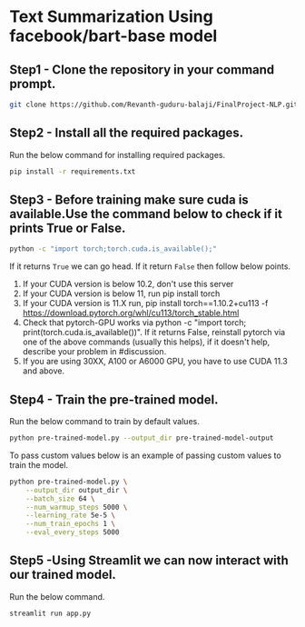 # Text Summarization Using facebook/bart-base model
## Step1 - Clone the repository in your command prompt.
```bash
git clone https://github.com/Revanth-guduru-balaji/FinalProject-NLP.git
```
## Step2 - Install all the required packages.
Run the below command for installing required packages.
```bash
pip install -r requirements.txt
```
## Step3 - Before training make sure cuda is available.Use the command below to check if it prints True or False.
```bash
python -c "import torch;torch.cuda.is_available();"
```
If it returns `True` we can go head.
If it return `False` then follow below points.
1. If your CUDA version is below 10.2, don't use this server
2. If your CUDA version is below 11, run pip install torch
3. If your CUDA version is 11.X run, pip install torch==1.10.2+cu113 -f https://download.pytorch.org/whl/cu113/torch_stable.html
4. Check that pytorch-GPU works via python -c "import torch; print(torch.cuda.is_available())". If it returns False, reinstall pytorch via one of the above commands (usually this helps), if it doesn't help, describe your problem in #discussion.
5. If you are using 30XX, A100 or A6000 GPU, you have to use CUDA 11.3 and above.

## Step4 - Train the pre-trained model.
Run the below command to train by default values.
```bash
python pre-trained-model.py --output_dir pre-trained-model-output
```
To pass custom values below is an example of passing custom values to train the model.
```bash
python pre-trained-model.py \
    --output_dir output_dir \
    --batch_size 64 \
    --num_warmup_steps 5000 \
    --learning_rate 5e-5 \
    --num_train_epochs 1 \
    --eval_every_steps 5000
```
## Step5 -Using Streamlit we can now interact  with our trained model.
Run the below command.
```bash
streamlit run app.py
```

